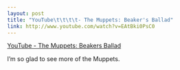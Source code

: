 ```yaml
--- 
layout: post
title: "YouTube\t\t\t\t- The Muppets: Beaker's Ballad"
link: http://www.youtube.com/watch?v=EAtBki0PsC0
---
```

<a href="http://www.youtube.com/watch?v=EAtBki0PsC0">YouTube - The
Muppets: Beakers Ballad</a>

<p>I’m so glad to see more of the Muppets.</p>
